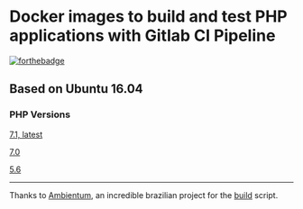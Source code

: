 # Docker images to build and test PHP applications with Gitlab CI Pipeline

[![forthebadge](http://forthebadge.com/images/badges/built-by-developers.svg)](http://forthebadge.com)


## Based on Ubuntu 16.04

### PHP Versions

[7.1, latest](https://github.com/edbizarro/gitlab-ci-pipeline-php/blob/master/php/7.1/Dockerfile)

[7.0](https://github.com/edbizarro/gitlab-ci-pipeline-php/blob/master/php/7.0/Dockerfile)

[5.6](https://github.com/edbizarro/gitlab-ci-pipeline-php/blob/master/php/5.6/Dockerfile)

---

Thanks to [Ambientum](https://github.com/codecasts/ambientum), an incredible brazilian project for the [build](https://github.com/codecasts/ambientum/blob/master/build.sh) script.
